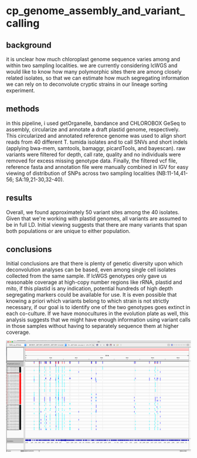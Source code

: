 # cp_genome_assembly_and_variant_calling

## background
it is unclear how much chloroplast genome sequence varies among and within two sampling localities. we are currently considering lcWGS and would like to know how many polymorphic sites there are among closely related isolates, so that we can estimate how much segregating information we can rely on to deconvolute cryptic strains in our lineage sorting experiment.

## methods
in this pipeline, i used getOrganelle, bandance and CHLOROBOX GeSeq to assembly, circularize and annotate a draft plastid genome, respectively. This circularized and annotated reference genome was used to align short reads from 40 different T. tumida isolates and to call SNVs and short indels (applying bwa-mem, samtools, bamaggr, picardTools, and bayescan). raw variants were filtered for depth, call rate, quality and no individuals were removed for excess missing genotype data. Finally, the filtered vcf file, reference fasta and annotation file were manually combined in IGV for easy viewing of distribution of SNPs across two sampling localities (NB:11-14,41-56; SA:19,21-30,32-40).

## results
Overall, we found approximately 50 variant sites among the 40 isolates. Given that we're working with plastid genomes, all variants are assumed to be in full LD. Initial viewing suggests that there are many variants that span both populations or are unique to either population.

## conclusions
Initial conclusions are that there is plenty of genetic diversity upon which deconvolution analyses can be based, even among single cell isolates collected from the same sample. If lcWGS genotypes only gave us reasonable coverage at high-copy number regions like rRNA, plastid and mito, if this plastid is any indication, potential hundreds of high depth segregating markers could be available for use. It is even possible that knowing a priori which variants belong to which strain is not strictly necessary, if our goal is to identify one of the two genotypes goes extinct in each co-culture. If we have monocultures in the evolution plate as well, this analysis suggests that we might have enough information using variant calls in those samples without having to separately sequence them at higher coverage.

![plot](manual_combination_vcf_gb_fasta.png)

